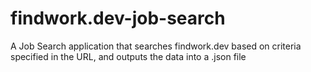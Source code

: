 # findwork.dev-job-search
A Job Search application that searches findwork.dev based on criteria specified in the URL, and outputs the data into a .json file
